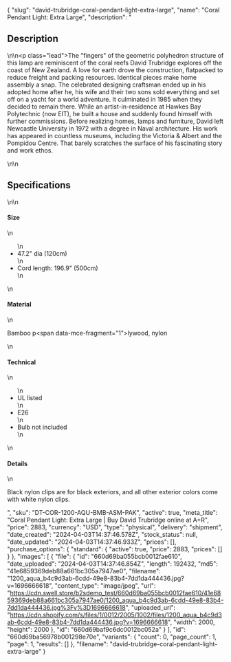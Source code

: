{
  "slug": "david-trubridge-coral-pendant-light-extra-large",
  "name": "Coral Pendant Light: Extra Large",
  "description": "<h2>Description</h2>\n<!-- split -->\n<p class=\"lead\">The \"fingers\" of the geometric polyhedron structure of this lamp are reminiscent of the coral reefs David Trubridge explores off the coast of New Zealand. A love for earth drove the construction, flatpacked to reduce freight and packing resources. Identical pieces make home assembly a snap. The celebrated designing craftsman ended up in his adopted home after he, his wife and their two sons sold everything and set off on a yacht for a world adventure. It culminated in 1985 when they decided to remain there. While an artist-in-residence at Hawkes Bay Polytechnic (now EIT), he built a house and suddenly found himself with further commissions. Before realizing homes, lamps and furniture, David left Newcastle University in 1972 with a degree in Naval architecture. His work has appeared in countless museums, including the Victoria &amp; Albert and the Pompidou Centre. That barely scratches the surface of his fascinating story and work ethos.</p>\n<!-- split -->\n<h2>Specifications</h2>\n<!-- split -->\n<h4>Size</h4>\n<ul>\n<li>47.2\" dia (120cm)</li>\n<li>Cord length: 196.9\" (500cm)</li>\n</ul>\n<h4>Material</h4>\n<p>Bamboo p<span data-mce-fragment=\"1\">lywood</span>, nylon</p>\n<h4>Technical</h4>\n<ul>\n<li>UL listed</li>\n<li>E26</li>\n<li>Bulb not included</li>\n</ul>\n<h4>Details</h4>\n<p>Black nylon clips are for black exteriors, and all other exterior colors come with white nylon clips.</p>",
  "sku": "DT-COR-1200-AQU-BMB-ASM-PAK",
  "active": true,
  "meta_title": "Coral Pendant Light: Extra Large | Buy David Trubridge online at A+R",
  "price": 2883,
  "currency": "USD",
  "type": "physical",
  "delivery": "shipment",
  "date_created": "2024-04-03T14:37:46.578Z",
  "stock_status": null,
  "date_updated": "2024-04-03T14:37:46.933Z",
  "prices": [],
  "purchase_options": {
    "standard": {
      "active": true,
      "price": 2883,
      "prices": []
    }
  },
  "images": [
    {
      "file": {
        "id": "660d69ba055bcb0012fae610",
        "date_uploaded": "2024-04-03T14:37:46.854Z",
        "length": 192432,
        "md5": "41e6859369deb88a661bc305a7947ae0",
        "filename": "1200_aqua_b4c9d3ab-6cdd-49e8-83b4-7dd1da444436.jpg?v=1696666618",
        "content_type": "image/jpeg",
        "url": "https://cdn.swell.store/b2sdemo_test/660d69ba055bcb0012fae610/41e6859369deb88a661bc305a7947ae0/1200_aqua_b4c9d3ab-6cdd-49e8-83b4-7dd1da444436.jpg%3Fv%3D1696666618",
        "uploaded_url": "https://cdn.shopify.com/s/files/1/0012/2005/1002/files/1200_aqua_b4c9d3ab-6cdd-49e8-83b4-7dd1da444436.jpg?v=1696666618",
        "width": 2000,
        "height": 2000
      },
      "id": "660d69baf9c6dc0012bc052a"
    }
  ],
  "id": "660d69ba56978b001298e70e",
  "variants": {
    "count": 0,
    "page_count": 1,
    "page": 1,
    "results": []
  },
  "filename": "david-trubridge-coral-pendant-light-extra-large"
}